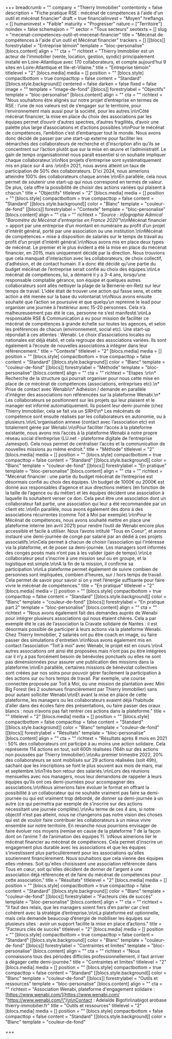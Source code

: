 +++
breadcrumb = ""
company = "Thierry Immobilier"
contentonly = false
description = "Fiche pratique RSE : mécénat de compétences à l'aide d'un outil et mécénat financier"
draft = true
financialinvest = "Moyen"
hreflangs = []
humaninvest = "Faible"
maturity = "Progresser"
nature = ["Territoire"]
noindex = false
schemajson = ""
sector = "Tous secteurs"
seotexts = []
slug = "mecenat-competences-outil-et-mecenat-financier"
title = "Mécénat de compétences à l'aide d'un outil et Mécénat financier"
trackers = []
[[blocs]]
forestrylabel = "Entreprise témoin"
template = "bloc-personalise"
[blocs.content]
align = ""
cta = ""
richtext = "Thierry Immobilier est un acteur de l’immobilier (vente, location, gestion, syndic) principalement installé en Loire-Atlantique avec 170 collaborateurs, et compte aujourd’hui 9 sites en Loire-Atlantique et Ille-et-Vilaine."
title = "Entreprise témoin"
titlelevel = "2"
[blocs.media]
media = []
position = ""
[blocs.style]
compactbottom = true
compacttop = false
content = "Standard"
[[blocs.style.background]]
centered = false
darken = false
fixed = false
image = ""
template = "image-de-fond"
[[blocs]]
forestrylabel = "Objectifs"
template = "bloc-personalise"
[blocs.content]
align = ""
cta = ""
richtext = "Nous souhaitons être alignés sur notre projet d’entreprise en termes de RSE : l’une de nos valeurs est de s’engager sur le territoire, pour l’environnement mais aussi pour la société, pour les autres.\n\nCôté mécénat financier, la mise en place du choix des associations par les équipes permet d’ouvrir d’autres spectres, d’autres fragilités, d’avoir une palette plus large d’associations et d’actions possibles.\n\nPour le mécénat de compétences, l’ambition c’est d’embarquer tout le monde. Nous avons donc décidé de passer par une start-up externe pour faciliter les démarches des collaborateurs de recherche et d’inscription afin qu’ils se concentrent sur l’action plutôt que sur la mise en œuvre et l’administratif. Le gain de temps organisationnel nous paraît essentiel si on souhaite impliquer chaque collaborateur.\n\nNos projets d’entreprise sont systématiquement mis en place sur 4 ans :\n\nEn 2021, nous avons atteint un taux de participation de 50% des collaborateurs. D’ici 2024, nous aimerions atteindre 100% des collaborateurs chaque année.\n\nEn parallèle, cela nous permet de soutenir une start-up qui nous correspond en termes de valeur. De plus, cela offre la possibilité de choisir des actions variées qui plaisent à chacun."
title = "Objectifs"
titlelevel = "2"
[blocs.media]
media = []
position = ""
[blocs.style]
compactbottom = true
compacttop = false
content = "Standard"
[[blocs.style.background]]
color = "Blanc"
template = "couleur-de-fond"
[[blocs]]
forestrylabel = "Contexte"
template = "bloc-personalise"
[blocs.content]
align = ""
cta = ""
richtext = "_Source : infographie Admical “Baromètre du Mécénat d’entreprise en France 2020”_\n\nMécénat financier = apport par une entreprise d’un montant en numéraire au profit d’un projet d’intérêt général, porté par une association ou une institution.\n\nMécénat de compétences = mise à disposition de salariés sur le temps de travail au profit d’un projet d’intérêt général.\n\nNous avons mis en place deux types de mécénat. Le premier et le plus évident a été la mise en place du mécénat financier, en 2015, mais uniquement décidé par la direction. Nous trouvions que cela manquait d’interaction avec les collaborateurs, de choix collectif, d’adhésion, et de contact humain. Il a donc été décidé qu’une partie du budget mécénat de l’entreprise serait confié au choix des équipes.\n\nLe mécénat de compétences, lui, a démarré il y a 3-4 ans, lorsqu’une responsable comptable gérance, son équipe et quelques autres collaborateurs sont allés nettoyer la plage de la Bernerie-en-Retz sur leur temps de travail. L’idée était de trouver une action qui fasse sens, et cette action a été menée sur la base du volontariat.\n\nNous avons ensuite souhaité que l’action se poursuive et que quelqu’un reprenne le lead pour organiser une journée à l‘extérieur avec 15-20 personnes. Cela n’a malheureusement pas été le cas, personne ne s’est manifesté.\n\nLa responsable RSE & Communication a eu pour mission de faciliter ce mécénat de compétences à grande échelle sur toutes les agences, et selon les préférences de chacun (environnement, social etc). Une start-up répondait à ces attentes : Wenabi. Le choix d’associations locales ou nationales est déjà établi, et cela regroupe des associations variées. Ils sont également à l’écoute de nouvelles associations à intégrer dans leur référencement."
title = "Contexte"
titlelevel = "2"
[blocs.media]
media = []
position = ""
[blocs.style]
compactbottom = true
compacttop = false
content = "Standard"
[[blocs.style.background]]
color = "Blanc"
template = "couleur-de-fond"
[[blocs]]
forestrylabel = "Méthode"
template = "bloc-personalise"
[blocs.content]
align = ""
cta = ""
richtext = "Etapes :\n\n* Recherche de la structure qui pourrait organiser pour nous cette mise en place de ce mécénat de compétences (associations, entreprises etc).\n* Prise de contact avec Wenabi\n* Adhésion / demande en parallèle d’intégrer des associations non référencées sur la plateforme Wenabi.\n* Les collaborateurs se positionnent sur les projets qui leur plaisent et le manager est informé automatiquement. Ils posent leur demi-journée (chez Thierry Immobilier, cela se fait via un SIRH)\n* Les mécénats de compétence sont ensuite réalisés par les collaborateurs en autonomie, ou à plusieurs.\n\nL’organisation annexe (contact avec l’association etc) est totalement gérée par Wenabi.\n\nPour faciliter l’accès à la plateforme existante, nous avons mis l’accès à la plateforme Wenabi à notre propre réseau social d’entreprise (LU.net - plateforme digitale de l’entreprise Jamespot). Cela nous permet de centraliser l’accès et la communication de nouvelles missions au même endroit."
title = "Méthode"
titlelevel = "2"
[blocs.media]
media = []
position = ""
[blocs.style]
compactbottom = true
compacttop = false
content = "Standard"
[[blocs.style.background]]
color = "Blanc"
template = "couleur-de-fond"
[[blocs]]
forestrylabel = "En pratique"
template = "bloc-personalise"
[blocs.content]
align = ""
cta = ""
richtext = "Mécénat financier : une partie du budget mécénat de l’entreprise est désormais confié au choix des équipes. Un budget de 1000€ ou 2000€ est donné aux responsables d’agence et aux directions métiers (en fonction de la taille de l’agence ou du métier) et les équipes décident une association à laquelle ils souhaitent verser ce don. Cela peut être une association dont un collaborateur fait partie, une association qui leur a été recommandée par un client etc.\n\nEn parallèle, nous avons également des dons à des associations récurrentes (comme Toit à Moi par exemple).\n\nPour le Mécénat de compétences, nous avons souhaité mettre en place une plateforme interne (en avril 2021) pour rendre l’outil de Wenabi encore plus accessible et facile à utiliser. Nous l’avons intitulé “Tous en Coeur”, et avons instauré une demi-journée de congé par salarié par an dédié à ces projets associatifs.\n\nCela permet à chacun de choisir l’association qui l’intéresse via la plateforme, et de poser sa demi-journée. Les managers sont informés des congés posés mais n’ont pas à les valider (gain de temps).\n\nLe collaborateur peut s’inscrire à une mission seul ou en groupe, et la logistique est simple.\n\nA la fin de la mission, il confirme sa participation.\n\nLa plateforme permet également de suivre combien de personnes sont impliquées, combien d’heures, sur / hors temps de travail. Cela permet de savoir pour savoir si on y met l’énergie suffisante pour faire vivre le mécénat de compétences."
title = "En pratique"
titlelevel = "2"
[blocs.media]
media = []
position = ""
[blocs.style]
compactbottom = true
compacttop = false
content = "Standard"
[[blocs.style.background]]
color = "Blanc"
template = "couleur-de-fond"
[[blocs]]
forestrylabel = "En pratique part 2"
template = "bloc-personalise"
[blocs.content]
align = ""
cta = ""
richtext = "Nous avons également fait des demandes auprès de Wenabi pour intégrer plusieurs associations qui nous étaient chères. Cela a par exemple été le cas de l’association la Cravate solidaire de Nantes : il est désormais possible de participer à leurs actions via la plateforme Wenabi. Chez Thierry Immobilier, 2 salariés ont pu être coach en image, ou faire passer des simulations d'entretien.\n\nNous avons également mis en contact l’association “Toit à moi” avec Wenabi, le projet est en cours.\n\n4 autres associations ont ainsi été proposées mais n’ont pas pu être intégrées car il n’y a pas forcément besoin de bénévoles ponctuels ou elles ne sont pas dimensionnées pour assurer une publication des missions dans la plateforme.\n\nEn parallèle, certaines missions de bénévolat collectives sont créées par nos soins pour pouvoir gérer facilement la participation à des actions sur ou hors temps de travail. Par exemple, une course connectée proposée par Toit à Moi, ou une mission de plantation avec Mini Big Forest (les 2 soutenues financièrement par Thierry Immobilier) sans pour autant solliciter Wenabi.\n\nEt avant la mise en place de cette plateforme, les managers ou les collaborateurs avaient déjà l’habitude d’aller dans des écoles faire des présentations, ou faire passer des oraux blancs : nous n’avons pas fait rentrer ces actions dans la plateforme."
title = ""
titlelevel = "2"
[blocs.media]
media = []
position = ""
[blocs.style]
compactbottom = false
compacttop = false
content = "Standard"
[[blocs.style.background]]
color = "Blanc"
template = "couleur-de-fond"
[[blocs]]
forestrylabel = "Résultats"
template = "bloc-personalise"
[blocs.content]
align = ""
cta = ""
richtext = "Résultats après 8 mois en 2021 : 50% des collaborateurs ont participé à au moins une action solidaire. Cela représente 114 actions en tout, soit 600h réalisées (164h sur des actions non poussées par Thierry Immobilier).\n\nAu premier trimestre 2022, 20% des collaborateurs se sont mobilisés sur 29 actions réalisées (soit 49h), sachant que les inscriptions se font le plus souvent aux mois de mars, mai et septembre.\n\nTrès bon retour des salariés.\n\nLors des réunions mensuelles avec nos managers, nous leur demandons de rappeler à leurs équipes qu’ils ont ces demi-journées pour accompagner des associations.\n\nNous aimerions faire évoluer le format en offrant la possibilité à un collaborateur qui ne souhaite vraiment pas faire sa demi-journée ou qui est vraiment trop débordé, de donner sa demi-journée à un autre (ce qui permettra par exemple de s’inscrire sur des actions nécessitant une journée complète).\n\nAu terme de ces 4 ans, si notre objectif n’est pas atteint, nous ne changerons pas notre vision des choses qui est de vouloir faire contribuer les collaborateurs à un mieux vivre ensemble sur notre territoire. En revanche nous pourrions envisager de faire évoluer nos moyens (remise en cause de la plateforme ? de la façon dont on l’anime ? de l’animation des équipes ?).  \nNous aimerions lier le mécénat financier au mécénat de compétences. Cela permet d'inscrire un engagement plus durable avec les associations et que les équipes s'investissent plus particulièrement pour les associations qu'elles soutiennent financièrement. Nous souhaitons que cela vienne des équipes elles-mêmes. Soit qu'elles choisissent une association référencée dans Tous en cœur, soit qu'elles décident de donner de l'argent à une association déjà référencée et de faire du mécénat de compétences pour cette association."
title = "Résultats"
titlelevel = "2"
[blocs.media]
media = []
position = ""
[blocs.style]
compactbottom = true
compacttop = false
content = "Standard"
[[blocs.style.background]]
color = "Blanc"
template = "couleur-de-fond"
[[blocs]]
forestrylabel = "Facteurs clés de succès"
template = "bloc-personalise"
[blocs.content]
align = ""
cta = ""
richtext = "Il faut des relais, que les managers soient fiers d’en parler car c’est cohérent avec la stratégie d’entreprise.\n\nLa plateforme est optionnelle, mais cela demande beaucoup d’énergie de mobiliser les équipes sur plusieurs sites : avoir un support facilite la mise en place d’actions."
title = "Facteurs clés de succès"
titlelevel = "2"
[blocs.media]
media = []
position = ""
[blocs.style]
compactbottom = true
compacttop = false
content = "Standard"
[[blocs.style.background]]
color = "Blanc"
template = "couleur-de-fond"
[[blocs]]
forestrylabel = "Contraintes et limites"
template = "bloc-personalise"
[blocs.content]
align = ""
cta = ""
richtext = "Nous connaissons tous des périodes difficiles professionnellement, il faut arriver à dégager cette demi-journée."
title = "Contraintes et limites"
titlelevel = "2"
[blocs.media]
media = []
position = ""
[blocs.style]
compactbottom = true
compacttop = false
content = "Standard"
[[blocs.style.background]]
color = "Blanc"
template = "couleur-de-fond"
[[blocs]]
forestrylabel = "Outils et ressources"
template = "bloc-personalise"
[blocs.content]
align = ""
cta = ""
richtext = "Association Wenabi, plateforme d'engagement solidaire : [https://www.wenabi.com/](https://www.wenabi.com/ \"https://www.wenabi.com/\")\n\nContact : Adelaïde Bigot\n\nabigot arobase thierry-immobilier.fr"
title = "Outils et ressources"
titlelevel = "2"
[blocs.media]
media = []
position = ""
[blocs.style]
compactbottom = false
compacttop = false
content = "Standard"
[[blocs.style.background]]
color = "Blanc"
template = "couleur-de-fond"

+++
